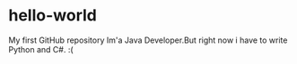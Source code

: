 # hello-world
My first GitHub repository
Im'a Java Developer.But right now i have to write Python and C#. :(
